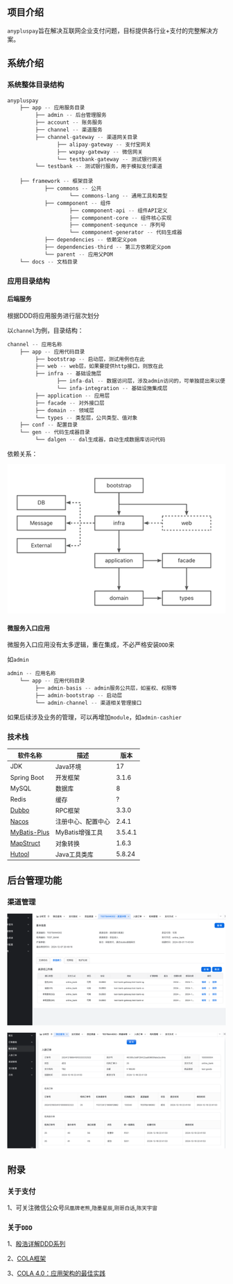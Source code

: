 ## 项目介绍
 `anypluspay`旨在解决互联网企业支付问题，目标提供各行业+支付的完整解决方案。

## 系统介绍

### 系统整体目录结构
``` java
anypluspay
    ├── app -- 应用服务目录
         ├── admin -- 后台管理服务
         ├── account -- 账务服务
         ├── channel -- 渠道服务
         ├── channel-gateway -- 渠道网关目录
                ├── alipay-gateway -- 支付宝网关
                ├── wxpay-gateway -- 微信网关
                └── testbank-gateway -- 测试银行网关
         └── testbank -- 测试银行服务，用于模拟支付渠道
    
    ├── framework -- 框架目录
            ├── commons -- 公共
                    └── commons-lang -- 通用工具和类型
            ├── commponent -- 组件
                    ├── commponent-api -- 组件API定义
                    ├── commponent-core -- 组件核心实现
                    ├── commponent-sequnce -- 序列号
                    └── commponent-generator -- 代码生成器
            ├── dependencies -- 依赖定义pom
            ├── dependencies-third -- 第三方依赖定义pom
            └── parent -- 应用父POM
    └── docs -- 文档目录
```
### 应用目录结构

#### 后端服务
根据DDD将应用服务进行层次划分

以`channel`为例，目录结构：
``` java
channel -- 应用名称
    ├── app -- 应用代码目录
         ├── bootstrap -- 启动层，测试用例也在此
         ├── web -- web层，如果要提供http接口，则放在此
         ├── infra -- 基础设施层
                ├── infa-dal -- 数据访问层，涉及admin访问的，可单独提出来以便复用
                └── infa-integration -- 基础设施集成层
         ├── application -- 应用层
         ├── facade -- 对外接口层
         ├── domain -- 领域层
         └── types -- 类型层，公共类型、值对象
    ├── conf -- 配置目录
    └── gen -- 代码生成器目录
         └── dalgen -- dal生成器，自动生成数据库访问代码
```
依赖关系：

![应用模块依赖关系](docs/images/app-ddd-dir.png)

#### 微服务入口应用

微服务入口应用没有太多逻辑，重在集成，不必严格安装`DDD`来

如`admin`
``` java
admin -- 应用名称
    └── app -- 应用代码目录
         ├── admin-basis -- admin服务公共层，如鉴权、权限等
         ├── admin-bootstrap -- 启动层
         └── admin-channel -- 渠道相关管理接口
```
如果后续涉及业务的管理，可以再增加`module`，如`admin-cashier`

### 技术栈

| 软件名称                                      | 描述          | 版本
|-------------------------------------------|-------------|---
| JDK                                       | Java环境      | 17
| Spring Boot                               | 开发框架        | 3.1.6
| MySQL                                     | 数据库         | 8
| Redis                                     | 缓存          | ?
| [Dubbo](https://github.com/apache/dubbo/) | RPC框架       | 3.3.0
| [Nacos](https://github.com/alibaba/nacos) | 注册中心、配置中心   | 2.4.1
| [MyBatis-Plus](https://mp.baomidou.com/)  | MyBatis增强工具 | 3.5.4.1
| [MapStruct](https://mapstruct.org/)       | 对象转换        | 1.6.3
| [Hutool](https://www.hutool.cn/)          | Java工具类库    | 5.8.24

## 后台管理功能
### 渠道管理

![渠道详情](docs/images/admin-channel-detail.png)

![联合查询](docs/images/admin-union-query.png)

## 附录
### 关于支付
1、可关注微信公众号`凤凰牌老熊`,`隐墨星辰`,`刚哥白话`,`陈天宇宙`

### 关于`DDD`

1、[殷浩详解DDD系列](https://developer.aliyun.com/article/715802)

2、[COLA框架](https://github.com/alibaba/COLA)

3、[COLA 4.0：应用架构的最佳实践](https://blog.csdn.net/significantfrank/article/details/110934799)